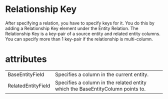 # Relationship Key

After specifying a relation, you have to specify keys for it. You do this by adding a Relationship Key element under the Entity Relation. The Relationship Key is a key-pair of a source entity and related entity columns. You can specify more than 1 key-pair if the relationship is multi-column.

# attributes

|                    |                                                                                |
|--------------------|--------------------------------------------------------------------------------|
| BaseEntityField    | Specifies a column in the current entity.                                      |
| RelatedEntityField | Specifies a column in the related entity which the BaseEntityColumn points to. |
